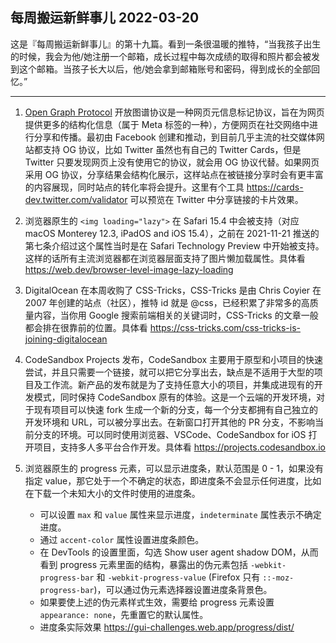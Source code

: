 ## 每周搬运新鲜事儿 2022-03-20

这是『每周搬运新鲜事儿』的第十九篇。看到一条很温暖的推特，“当我孩子出生的时候，我会为他/她注册一个邮箱，成长过程中每次成绩的取得和照片都会被发到这个邮箱。当孩子长大以后，他/她会拿到邮箱账号和密码，得到成长的全部回忆。”

---

1. [Open Graph Protocol](https://ogp.me/) 开放图谱协议是一种网页元信息标记协议，旨在为网页提供更多的结构化信息（属于 Meta 标签的一种），方便网页在社交网络中进行分享和传播。最初由 Facebook 创建和推动，到目前几乎主流的社交媒体网站都支持 OG 协议，比如 Twitter 虽然也有自己的 Twitter Cards，但是 Twitter 只要发现网页上没有使用它的协议，就会用 OG 协议代替。如果网页采用 OG 协议，分享结果会结构化展示，这样站点在被链接分享时会有更丰富的内容展现，同时站点的转化率将会提升。这里有个工具 https://cards-dev.twitter.com/validator 可以预览在 Twitter 中分享链接的卡片效果。

2. 浏览器原生的 `<img loading="lazy">` 在 Safari 15.4 中会被支持（对应 macOS Monterey 12.3, iPadOS and iOS 15.4），之前在 2021-11-21 推送的第七条介绍过这个属性当时是在 Safari Technology Preview 中开始被支持。这样的话所有主流浏览器都在浏览器层面支持了图片懒加载属性。具体看 https://web.dev/browser-level-image-lazy-loading

3. DigitalOcean 在本周收购了 CSS-Tricks，CSS-Tricks 是由 Chris Coyier 在 2007 年创建的站点（社区），推特 id 就是 @css，已经积累了非常多的高质量内容，当你用 Google 搜索前端相关的关键词时，CSS-Tricks 的文章一般都会排在很靠前的位置。具体看 https://css-tricks.com/css-tricks-is-joining-digitalocean

4. CodeSandbox Projects 发布，CodeSandbox 主要用于原型和小项目的快速尝试，并且只需要一个链接，就可以把它分享出去，缺点是不适用于大型的项目及工作流。新产品的发布就是为了支持任意大小的项目，并集成进现有的开发模式，同时保持 CodeSandbox 原有的体验。这是一个云端的开发环境，对于现有项目可以快速 fork 生成一个新的分支，每一个分支都拥有自己独立的开发环境和 URL，可以被分享出去。在新窗口打开其他的 PR 分支，不影响当前分支的环境。可以同时使用浏览器、VSCode、CodeSandbox for iOS 打开项目，支持多人多平台合作开发。具体看 https://projects.codesandbox.io

5. 浏览器原生的 progress 元素，可以显示进度条，默认范围是 0 - 1，如果没有指定 value，那它处于一个不确定的状态，即进度条不会显示任何进度，比如在下载一个未知大小的文件时使用的进度条。
   - 可以设置 `max` 和 `value` 属性来显示进度，`indeterminate` 属性表示不确定进度。
   - 通过 `accent-color` 属性设置进度条颜色。
   - 在 DevTools 的设置里面，勾选 Show user agent shadow DOM，从而看到 progress 元素里面的结构，暴露出的伪元素包括 `-webkit-progress-bar` 和 `-webkit-progress-value` (Firefox 只有 `::-moz-progress-bar`)，可以通过伪元素选择器设置进度条背景色。
   - 如果要使上述的伪元素样式生效，需要给 progress 元素设置 `appearance: none`，先重置它的默认属性。
   - 进度条实际效果 https://gui-challenges.web.app/progress/dist/
